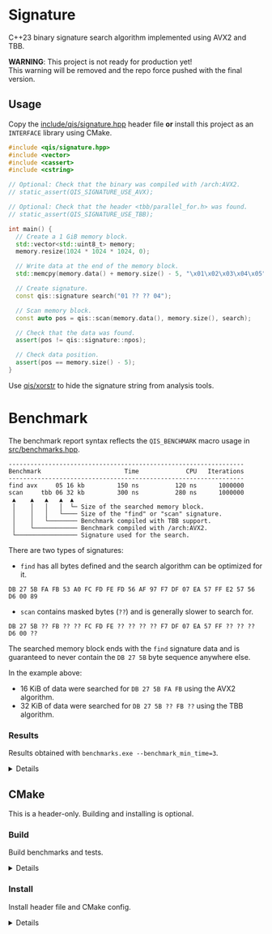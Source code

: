# Signature
C++23 binary signature search algorithm implemented using AVX2 and TBB.

**WARNING**: This project is not ready for production yet!<br/>
This warning will be removed and the repo force pushed with the final version.

## Usage
Copy the [include/qis/signature.hpp](include/qis/signature.hpp) header file
**or** install this project as an `INTERFACE` library using CMake.

```cpp
#include <qis/signature.hpp>
#include <vector>
#include <cassert>
#include <cstring>

// Optional: Check that the binary was compiled with /arch:AVX2.
// static_assert(QIS_SIGNATURE_USE_AVX);

// Optional: Check that the header <tbb/parallel_for.h> was found.
// static_assert(QIS_SIGNATURE_USE_TBB);

int main() {
  // Create a 1 GiB memory block.
  std::vector<std::uint8_t> memory;
  memory.resize(1024 * 1024 * 1024, 0);

  // Write data at the end of the memory block.
  std::memcpy(memory.data() + memory.size() - 5, "\x01\x02\x03\x04\x05", 5);

  // Create signature.
  const qis::signature search("01 ?? ?? 04");

  // Scan memory block.
  const auto pos = qis::scan(memory.data(), memory.size(), search);

  // Check that the data was found.
  assert(pos != qis::signature::npos);

  // Check data position.
  assert(pos == memory.size() - 5);
}
```

Use [qis/xorstr](https://github.com/qis/xorstr) to hide the signature
string from analysis tools.

# Benchmark
The benchmark report syntax reflects the `QIS_BENCHMARK` macro usage in
[src/benchmarks.hpp](src/benchmarks.hpp).

```
-----------------------------------------------------------------
Benchmark                       Time             CPU   Iterations
-----------------------------------------------------------------
find avx     05 16 kb         150 ns          120 ns      1000000
scan     tbb 06 32 kb         300 ns          280 ns      1000000
 ▲    ▲   ▲   ▲  ▲
 │    │   │   │  └─ Size of the searched memory block.
 │    │   │   └──── Size of the "find" or "scan" signature.
 │    │   └──────── Benchmark compiled with TBB support.
 │    └──────────── Benchmark compiled with /arch:AVX2.
 └───────────────── Signature used for the search.
```

There are two types of signatures:

* `find` has all bytes defined and the search algorithm can be optimized for it.

```
DB 27 5B FA FB 53 A0 FC FD FE FD 56 AF 97 F7 DF 07 EA 57 FF E2 57 56 D6 00 89
```

* `scan` contains masked bytes (`??`) and is generally slower to search for.

```
DB 27 5B ?? FB ?? ?? FC FD FE ?? ?? ?? ?? F7 DF 07 EA 57 FF ?? ?? ?? D6 00 ??
```

The searched memory block ends with the `find` signature data and is guaranteed
to never contain the `DB 27 5B` byte sequence anywhere else.

In the example above:
* 16 KiB of data were searched for `DB 27 5B FA FB` using the AVX2 algorithm.
* 32 KiB of data were searched for `DB 27 5B ?? FB ??` using the TBB algorithm.

### Results
Results obtained with `benchmarks.exe --benchmark_min_time=3`.

<details>

```
Run on (12 X 3720.15 MHz CPU s)
CPU Caches:
  L1 Data 32 KiB (x6)
  L1 Instruction 32 KiB (x6)
  L2 Unified 256 KiB (x6)
  L3 Unified 12288 KiB (x1)
-----------------------------------------------------------------
Benchmark                       Time             CPU   Iterations
-----------------------------------------------------------------
find  avx     03 16 kb        319 ns          321 ns      2240000
find  avx tbb 03 16 kb        315 ns          314 ns      2240000
find          03 16 kb      14044 ns        13951 ns        44800
find      tbb 03 16 kb       7925 ns         7847 ns        89600
scan  avx     03 16 kb        317 ns          321 ns      2240000
scan  avx tbb 03 16 kb        315 ns          321 ns      2240000
scan          03 16 kb      13961 ns        13811 ns        49778
scan      tbb 03 16 kb       7732 ns         7673 ns        89600

find  avx     03 64 kb       1587 ns         1604 ns       448000
find  avx tbb 03 64 kb       1571 ns         1569 ns       448000
find          03 64 kb      55477 ns        56250 ns        10000
find      tbb 03 64 kb      12353 ns        12277 ns        56000
scan  avx     03 64 kb       1552 ns         1569 ns       448000
scan  avx tbb 03 64 kb       1566 ns         1569 ns       448000
scan          03 64 kb      55702 ns        56250 ns        10000
scan      tbb 03 64 kb      12348 ns        12277 ns        56000
```

</details>

## CMake
This is a header-only. Building and installing is optional.

### Build
Build benchmarks and tests.

<details>

1. Install [Python 3][py3].
2. Install [Conan][conan].

```cmd
pip install conan
```

3. Clone project in `x64 Native Tools Command Prompt for VS 2022`.

```cmd
git clone https://github.com/qis/signature signature
cd signature
```

4. Install dependencies.

```cmd
conan install . -if third_party -pr conan.profile
```

5. Configure project.

```cmd
cmake --preset release
cmake --preset debug
```

6. Build benchmarks and tests.

```cmd
cmake --build --preset release --target benchmarks
cmake --build --preset debug --target tests
```

7. Run benchmarks and tests.

```cmd
build\release\benchmarks.exe --benchmark_min_time=3
build\debug\tests.exe
```

</details>

### Install
Install header file and CMake config.

<details>

```cmd
cmake --preset install -DCMAKE_INSTALL_PREFIX="path/to/destination"
cmake --build --preset install --target install
```

</details>

[py3]: https://www.python.org/downloads/windows/
[conan]: https://conan.io/center/

